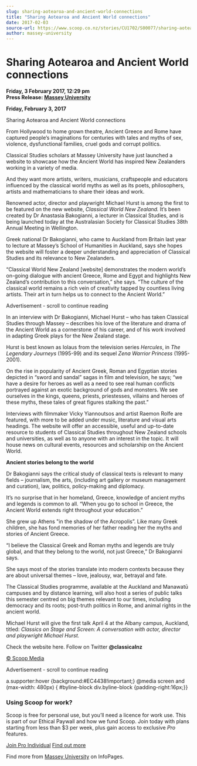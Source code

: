 ```yaml
---
slug: sharing-aotearoa-and-ancient-world-connections
title: "Sharing Aotearoa and Ancient World connections"
date: 2017-02-03
source-url: https://www.scoop.co.nz/stories/CU1702/S00077/sharing-aotearoa-and-ancient-world-connections.htm
author: massey-university
---
```

Sharing Aotearoa and Ancient World connections
==============================================

**Friday, 3 February 2017, 12:29 pm**  
**Press Release: [Massey University](https://info.scoop.co.nz/Massey_University)**

**Friday, February 3, 2017**

Sharing Aotearoa and Ancient World connections

From Hollywood to home grown theatre, Ancient Greece and Rome have captured people’s imaginations for centuries with tales and myths of sex, violence, dysfunctional families, cruel gods and corrupt politics.

Classical Studies scholars at Massey University have just launched a website to showcase how the Ancient World has inspired New Zealanders working in a variety of media.

And they want more artists, writers, musicians, craftspeople and educators influenced by the classical world myths as well as its poets, philosophers, artists and mathematicians to share their ideas and work.

Renowned actor, director and playwright Michael Hurst is among the first to be featured on the new website, _Classical World New Zealand._ It’s been created by Dr Anastasia Bakogianni, a lecturer in Classical Studies, and is being launched today at the Australasian Society for Classical Studies 38th Annual Meeting in Wellington.

Greek national Dr Bakogianni, who came to Auckland from Britain last year to lecture at Massey’s School of Humanities in Auckland, says she hopes the website will foster a deeper understanding and appreciation of Classical Studies and its relevance to New Zealanders.

“Classical World New Zealand \[website\] demonstrates the modern world’s on-going dialogue with ancient Greece, Rome and Egypt and highlights New Zealand’s contribution to this conversation,” she says. “The culture of the classical world remains a rich vein of creativity tapped by countless living artists. Their art in turn helps us to connect to the Ancient World.”

Advertisement - scroll to continue reading





In an interview with Dr Bakogianni, Michael Hurst – who has taken Classical Studies through Massey – describes his love of the literature and drama of the Ancient World as a cornerstone of his career, and of his work involved in adapting Greek plays for the New Zealand stage.

Hurst is best known as Iolaus from the television series _Hercules_, in _The Legendary Journeys_ (1995-99) and its sequel _Zena Warrior Princess_ (1995-2001).

  
On the rise in popularity of Ancient Greek, Roman and Egyptian stories depicted in “sword and sandal” sagas in film and television, he says; “we have a desire for heroes as well as a need to see real human conflicts portrayed against an exotic background of gods and monsters. We see ourselves in the kings, queens, priests, priestesses, villains and heroes of these myths, these tales of great figures stalking the past.”

Interviews with filmmaker Vicky Yiannoutsos and artist Raemon Rolfe are featured, with more to be added under music, literature and visual arts headings. The website will offer an accessible, useful and up-to-date resource to students of Classical Studies throughout New Zealand schools and universities, as well as to anyone with an interest in the topic. It will house news on cultural events, resources and scholarship on the Ancient World.

**Ancient stories belong to the world**

Dr Bakogianni says the critical study of classical texts is relevant to many fields – journalism, the arts, (including art gallery or museum management and curation), law, politics, policy-making and diplomacy.

It’s no surprise that in her homeland, Greece, knowledge of ancient myths and legends is common to all. “When you go to school in Greece, the Ancient World extends right throughout your education.”

She grew up Athens "in the shadow of the Acropolis”. Like many Greek children, she has fond memories of her father reading her the myths and stories of Ancient Greece.

“I believe the Classical Greek and Roman myths and legends are truly global, and that they belong to the world, not just Greece,” Dr Bakogianni says.

She says most of the stories translate into modern contexts because they are about universal themes – love, jealousy, war, betrayal and fate.

The Classical Studies programme, available at the Auckland and Manawatū campuses and by distance learning, will also host a series of public talks this semester centred on big themes relevant to our times, including democracy and its roots; post-truth politics in Rome, and animal rights in the ancient world.

Michael Hurst will give the first talk April 4 at the Albany campus, Auckland, titled: _Classics on Stage and Screen: A conversation with actor, director and playwright Michael Hurst._

Check the website here. Follow on Twitter **@classicalnz**

[© Scoop Media](http://www.scoop.co.nz/about/terms.html)  

Advertisement - scroll to continue reading



a.supporter:hover {background:#EC4438!important;} @media screen and (max-width: 480px) { #byline-block div.byline-block {padding-right:16px;}}

### Using Scoop for work?

Scoop is free for personal use, but you’ll need a licence for work use. This is part of our Ethical Paywall and how we fund Scoop. Join today with plans starting from less than $3 per week, plus gain access to exclusive _Pro_ features.  
  
[Join Pro Individual](https://pro.scoop.co.nz/Individual/?from=ProIn24) [Find out more](https://pro.scoop.co.nz/using-scoop-for-work/?from=ProIn24)

Find more from [Massey University](https://info.scoop.co.nz/Massey_University) on InfoPages.